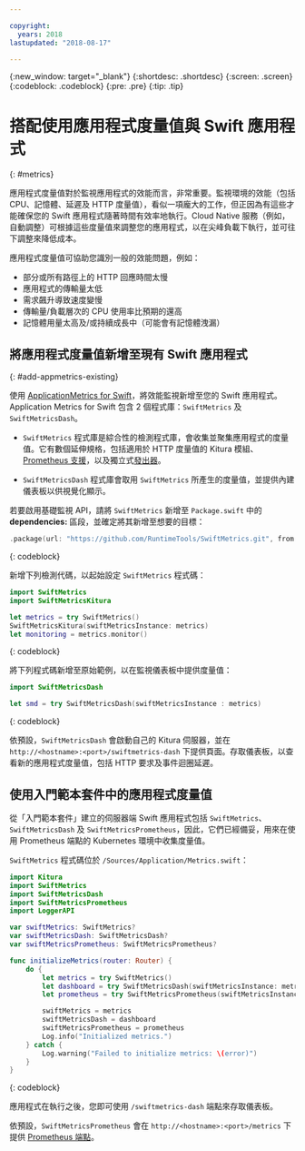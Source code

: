 ```yaml
---

copyright:
  years: 2018
lastupdated: "2018-08-17"

---
```


{:new_window: target="_blank"}
{:shortdesc: .shortdesc}
{:screen: .screen}
{:codeblock: .codeblock}
{:pre: .pre}
{:tip: .tip}

# 搭配使用應用程式度量值與 Swift 應用程式
{: #metrics}

應用程式度量值對於監視應用程式的效能而言，非常重要。監視環境的效能（包括 CPU、記憶體、延遲及 HTTP 度量值），看似一項龐大的工作，但正因為有這些才能確保您的 Swift 應用程式隨著時間有效率地執行。Cloud Native 服務（例如，自動調整）可根據這些度量值來調整您的應用程式，以在尖峰負載下執行，並可往下調整來降低成本。

應用程式度量值可協助您識別一般的效能問題，例如：

* 部分或所有路徑上的 HTTP 回應時間太慢
* 應用程式的傳輸量太低
* 需求飆升導致速度變慢
* 傳輸量/負載層次的 CPU 使用率比預期的還高
* 記憶體用量太高及/或持續成長中（可能會有記憶體洩漏）

## 將應用程式度量值新增至現有 Swift 應用程式
{: #add-appmetrics-existing}

使用 [ApplicationMetrics for Swift](https://developer.ibm.com/swift/monitoring-diagnostics/application-metrics-for-swift/)，將效能監視新增至您的 Swift 應用程式。Application Metrics for Swift 包含 2 個程式庫：`SwiftMetrics` 及 `SwiftMetricsDash`。

* `SwiftMetrics` 程式庫是綜合性的檢測程式庫，會收集並聚集應用程式的度量值。它有數個延伸規格，包括適用於 HTTP 度量值的 Kitura 模組、[Prometheus 支援](https://github.com/RuntimeTools/SwiftMetrics#prometheus-support)，以及獨立式[發出器](https://github.com/RuntimeTools/SwiftMetrics#application-metrics-for-swift-agent)。

* `SwiftMetricsDash` 程式庫會取用 `SwiftMetrics` 所產生的度量值，並提供內建儀表板以供視覺化顯示。


若要啟用基礎監視 API，請將 `SwiftMetrics` 新增至 `Package.swift` 中的 **dependencies:** 區段，並確定將其新增至想要的目標：
```swift
.package(url: "https://github.com/RuntimeTools/SwiftMetrics.git", from: "2.4.0")
```
{: codeblock}

新增下列檢測代碼，以起始設定 `SwiftMetrics` 程式碼：
```swift
import SwiftMetrics
import SwiftMetricsKitura

let metrics = try SwiftMetrics()
SwiftMetricsKitura(swiftMetricsInstance: metrics)
let monitoring = metrics.monitor()
```
{: codeblock}

將下列程式碼新增至原始範例，以在監視儀表板中提供度量值：
```swift
import SwiftMetricsDash

let smd = try SwiftMetricsDash(swiftMetricsInstance : metrics)
```  
{: codeblock}

依預設，`SwiftMetricsDash` 會啟動自己的 Kitura 伺服器，並在 `http://<hostname>:<port>/swiftmetrics-dash` 下提供頁面。存取儀表板，以查看新的應用程式度量值，包括 HTTP 要求及事件迴圈延遲。

## 使用入門範本套件中的應用程式度量值

從「入門範本套件」建立的伺服器端 Swift 應用程式包括 `SwiftMetrics`、`SwiftMetricsDash` 及 `SwiftMetricsPrometheus`，因此，它們已經備妥，用來在使用 Prometheus 端點的 Kubernetes 環境中收集度量值。

`SwiftMetrics` 程式碼位於 `/Sources/Application/Metrics.swift`：
```swift
import Kitura
import SwiftMetrics
import SwiftMetricsDash
import SwiftMetricsPrometheus
import LoggerAPI

var swiftMetrics: SwiftMetrics?
var swiftMetricsDash: SwiftMetricsDash?
var swiftMetricsPrometheus: SwiftMetricsPrometheus?

func initializeMetrics(router: Router) {
    do {
        let metrics = try SwiftMetrics()
        let dashboard = try SwiftMetricsDash(swiftMetricsInstance: metrics, endpoint: router)
        let prometheus = try SwiftMetricsPrometheus(swiftMetricsInstance: metrics, endpoint: router)

        swiftMetrics = metrics
        swiftMetricsDash = dashboard
        swiftMetricsPrometheus = prometheus
        Log.info("Initialized metrics.")
    } catch {
        Log.warning("Failed to initialize metrics: \(error)")
    }
}
```
{: codeblock}

應用程式在執行之後，您即可使用 `/swiftmetrics-dash` 端點來存取儀表板。

依預設，`SwiftMetricsPrometheus` 會在 `http://<hostname>:<port>/metrics` 下提供 [Prometheus 端點](https://prometheus.io/)。
